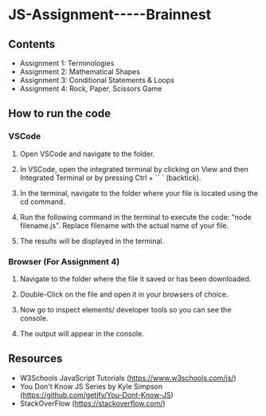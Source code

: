 # JS-Assignment-----Brainnest
## Contents
 - Assignment 1: Terminologies
 - Assignment 2: Mathematical Shapes
 - Assignment 3: Conditional Statements & Loops
 - Assignment 4: Rock, Paper, Scissors Game

## How to run the code
### VSCode
1. Open VSCode and navigate to the folder.

2. In VSCode, open the integrated terminal by clicking on View and then Integrated Terminal or by pressing Ctrl + `` ` (backtick).

3. In the terminal, navigate to the folder where your file is located using the cd command.

4. Run the following command in the terminal to execute the code: "node filename.js". Replace filename with the actual name of your file.
  
5. The results will be displayed in the terminal.

### Browser (For Assignment 4)
1. Navigate to the folder where the file it saved or has been downloaded.

2. Double-Click on the file and open it in your browsers of choice.

3. Now go to inspect elements/ developer tools so you can see the console.

4. The output will appear in the console.

## Resources
 - W3Schools JavaScript Tutorials (https://www.w3schools.com/js/)
 - You Don't Know JS Series by Kyle Simpson (https://github.com/getify/You-Dont-Know-JS)
 - StackOverFlow (https://stackoverflow.com/)
